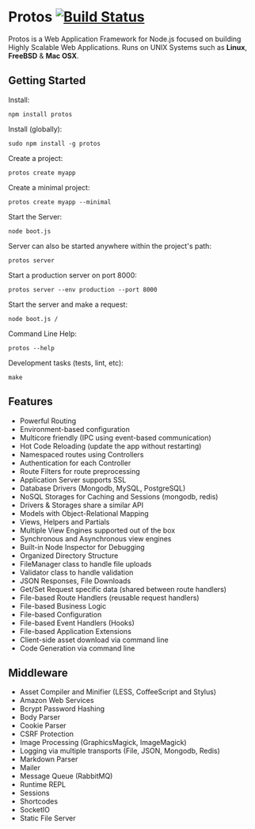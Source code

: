
# Protos [![Build Status](https://secure.travis-ci.org/derdesign/protos.png)](http://travis-ci.org/derdesign/protos)

Protos is a Web Application Framework for Node.js focused on building Highly Scalable Web Applications. 
Runs on UNIX Systems such as **Linux**, **FreeBSD** & **Mac OSX**.

## Getting Started

Install:

    npm install protos
    
Install (globally):
  
    sudo npm install -g protos

Create a project:

    protos create myapp

Create a minimal project:

    protos create myapp --minimal

Start the Server:
    
    node boot.js

Server can also be started anywhere within the project's path:

    protos server

Start a production server on port 8000:

    protos server --env production --port 8000
    
Start the server and make a request:

    node boot.js /
    
Command Line Help:

    protos --help
    
Development tasks (tests, lint, etc):

    make
    

## Features

- Powerful Routing
- Environment-based configuration
- Multicore friendly (IPC using event-based communication)
- Hot Code Reloading (update the app without restarting)
- Namespaced routes using Controllers
- Authentication for each Controller
- Route Filters for route preprocessing
- Application Server supports SSL
- Database Drivers (Mongodb, MySQL, PostgreSQL)
- NoSQL Storages for Caching and Sessions (mongodb, redis)
- Drivers & Storages share a similar API
- Models with Object-Relational Mapping
- Views, Helpers and Partials
- Multiple View Engines supported out of the box
- Synchronous and Asynchronous view engines
- Built-in Node Inspector for Debugging
- Organized Directory Structure
- FileManager class to handle file uploads
- Validator class to handle validation
- JSON Responses, File Downloads
- Get/Set Request specific data (shared between route handlers)
- File-based Route Handlers (reusable request handlers)
- File-based Business Logic
- File-based Configuration
- File-based Event Handlers (Hooks)
- File-based Application Extensions
- Client-side asset download via command line
- Code Generation via command line


## Middleware

- Asset Compiler and Minifier (LESS, CoffeeScript and Stylus)
- Amazon Web Services
- Bcrypt Password Hashing
- Body Parser
- Cookie Parser
- CSRF Protection
- Image Processing (GraphicsMagick, ImageMagick)
- Logging via multiple transports (File, JSON, Mongodb, Redis)
- Markdown Parser
- Mailer
- Message Queue (RabbitMQ)
- Runtime REPL
- Sessions
- Shortcodes
- SocketIO
- Static File Server
